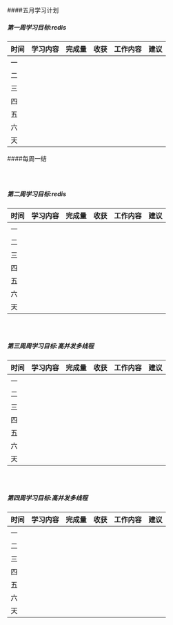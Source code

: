 ####五月学习计划
##### 第一周学习目标:redis
| 时间|学习内容| 完成量 |   收获 |工作内容|建议|
|-----|-----|--------|----|----|----|
|一  |   |    |     |     |     |    |
|二  |   |    |     |     |     |    |
|三  |   |    |     |     |     |    |
|四  |   |    |     |     |     |    |
|五  |   |    |     |     |     |    |
|六  |   |    |     |     |     |    |
|天  |   |    |     |     |     |    |

####每周一结
```



```

##### 第二周学习目标:redis
| 时间|学习内容| 完成量 |   收获 |工作内容|建议|
|-----|-----|--------|----|----|----|
|一  |   |    |     |     |     |    |
|二  |   |    |     |     |     |    |
|三  |   |    |     |     |     |    |
|四  |   |    |     |     |     |    |
|五  |   |    |     |     |     |    |
|六  |   |    |     |     |     |    |
|天  |   |    |     |     |     |    |
```



```

##### 第三周周学习目标:高并发多线程
| 时间|学习内容| 完成量 |   收获 |工作内容|建议|
|-----|-----|--------|----|----|----|
|一  |   |    |     |     |     |    |
|二  |   |    |     |     |     |    |
|三  |   |    |     |     |     |    |
|四  |   |    |     |     |     |    |
|五  |   |    |     |     |     |    |
|六  |   |    |     |     |     |    |
|天  |   |    |     |     |     |    |

```



```

##### 第四周学习目标:高并发多线程
| 时间|学习内容| 完成量   |   收获 |工作内容|建议 |
|-----|----- |--------|--------|-------|----|
|一  |   |    |     |     |     |    |
|二  |   |    |     |     |     |    |
|三  |   |    |     |     |     |    |
|四  |   |    |     |     |     |    |
|五  |   |    |     |     |     |    |
|六  |   |    |     |     |     |    |
|天  |   |    |     |     |     |    |

```



```